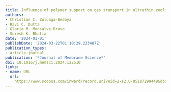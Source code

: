 ```yaml
---
title: Influence of polymer support on gas transport in ultrathin zeolite membranes
authors:
- Christian C. Zuluaga-Bedoya
- Ravi C. Dutta
- Gloria M. Monsalve-Bravo
- Suresh K. Bhatia
date: '2024-01-01'
publishDate: '2024-03-22T01:10:29.223487Z'
publication_types:
- article-journal
publication: '*Journal of Membrane Science*'
doi: 10.1016/j.memsci.2024.122510
links:
- name: URL
  url: 
    https://www.scopus.com/inward/record.uri?eid=2-s2.0-85187299449&doi=10.1016%2fj.memsci.2024.122510&partnerID=40&md5=9ff6d3d6d34970813f0d243de4962988
---
```

